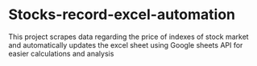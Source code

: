 # Stocks-record-excel-automation
This project scrapes data regarding the price of indexes of stock market and automatically updates the excel sheet using Google sheets API for easier calculations and analysis
